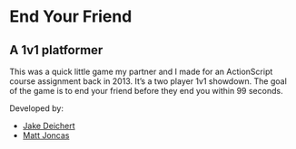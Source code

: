 # End Your Friend 

## A 1v1 platformer

This was a quick little game my partner and I made for an ActionScript course assignment back in 2013. It’s a two player 1v1 showdown. The goal of the game is to end your friend before they end you within 99 seconds.

Developed by:
  - [Jake Deichert](http://jakedeichert.com)
  - [Matt Joncas](http://mattjoncas.com)
